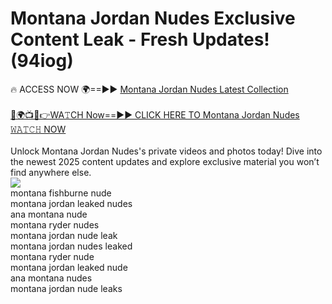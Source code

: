# Montana Jordan Nudes Exclusive Content Leak - Fresh Updates! (94iog)

🔥 ACCESS NOW 🌍==►► <a href="https://tinyurl.com/2mz8nhtm" rel="nofollow">Montana Jordan Nudes Latest Collection</a>
<br><br>
[🔴🌍📺📱👉WA𝚃CH Now==►► CLICK HERE TO Montana Jordan Nudes 𝚆𝙰𝚃𝙲𝙷 NOW](https://tinyurl.com/2mz8nhtm)
<br><br>
Unlock Montana Jordan Nudes's private videos and photos today! Dive into the newest 2025 content updates and explore exclusive material you won’t find anywhere else.
<br>
<a href="https://tinyurl.com/2mz8nhtm" rel="nofollow" data-target="animated-image.originalLink"><img src="https://camo.githubusercontent.com/8a4f000d20f83aca3bf7ec5f350d767afa0574a8a352519fd8cfa583a6f93a33/68747470733a2f2f692e696d6775722e636f6d2f644a486b345a712e676966" data-canonical-src="https://i.imgur.com/dJHk4Zq.gif" style="max-width: 100%; display: inline-block;" data-target="animated-image.originalImage"></a>
<br>
montana fishburne nude<br>
montana jordan leaked nudes<br>
ana montana nude<br>
montana ryder nudes<br>
montana jordan nude leak<br>
montana jordan nudes leaked<br>
montana ryder nude<br>
montana jordan leaked nude<br>
ana montana nudes<br>
montana jordan nude leaks